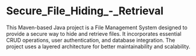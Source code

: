 # Secure_File_Hiding_-_Retrieval
This Maven-based Java project is a File Management System designed to provide a secure way to hide and retrieve files. It incorporates essential CRUD operations, user authentication, and database integration. The project uses a layered architecture for better maintainability and scalability.
